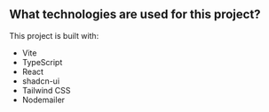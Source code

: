 
## What technologies are used for this project?

This project is built with:

- Vite
- TypeScript
- React
- shadcn-ui
- Tailwind CSS
- Nodemailer
